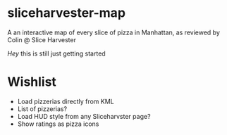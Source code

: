 sliceharvester-map
==================

A an interactive map of every slice of pizza in Manhattan, as reviewed by Colin @ Slice Harvester

*Hey* this is still just getting started

Wishlist
========
- Load pizzerias directly from KML
- List of pizzerias?
- Load HUD style from any Sliceharvster page?
- Show ratings as pizza icons

